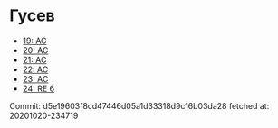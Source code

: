 # Гусев
- [19: AC](19.md)
- [20: AC](20.md)
- [21: AC](21.md)
- [22: AC](22.md)
- [23: AC](23.md)
- [24: RE 6](24.md)

Commit: d5e19603f8cd47446d05a1d33318d9c16b03da28
 fetched at: 20201020-234719
